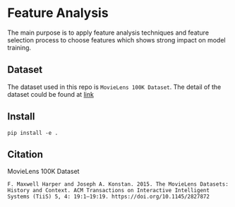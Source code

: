# Feature Analysis
The main purpose is to apply feature analysis techniques and feature selection process to choose features which shows strong impact on model training.

## Dataset
The dataset used in this repo is `MovieLens 100K Dataset`. The detail of the dataset could be found at [link](https://grouplens.org/datasets/movielens/100k/)

## Install
```shell
pip install -e .
```

## Citation
MovieLens 100K Dataset
```
F. Maxwell Harper and Joseph A. Konstan. 2015. The MovieLens Datasets: History and Context. ACM Transactions on Interactive Intelligent Systems (TiiS) 5, 4: 19:1–19:19. https://doi.org/10.1145/2827872
``` 
